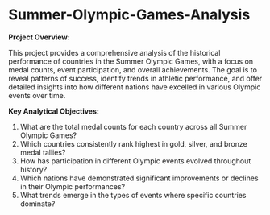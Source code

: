 # Summer-Olympic-Games-Analysis

**Project Overview:**

This project provides a comprehensive analysis of the historical performance of countries in the Summer Olympic Games, with a focus on medal counts, event participation, and overall achievements. The goal is to reveal patterns of success, identify trends in athletic performance, and offer detailed insights into how different nations have excelled in various Olympic events over time.

**Key Analytical Objectives:**

1. What are the total medal counts for each country across all Summer Olympic Games?
2. Which countries consistently rank highest in gold, silver, and bronze medal tallies?
3. How has participation in different Olympic events evolved throughout history?
4. Which nations have demonstrated significant improvements or declines in their Olympic performances?
5. What trends emerge in the types of events where specific countries dominate?
